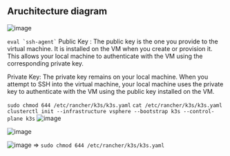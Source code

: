 ## Aruchitecture diagram

![image](https://github.com/user-attachments/assets/ca17c4d2-dc75-4cb4-8fa0-3870fba4a055)

``` eval `ssh-agent` ```
Public Key
: The public key is the one you provide to the virtual machine. It is installed on the VM when you create or provision it. This allows your local machine to authenticate with the VM using the corresponding private key.
 
Private Key: The private key remains on your local machine. When you attempt to SSH into the virtual machine, your local machine uses the private key to authenticate with the VM using the public key installed on the VM.

``` sudo chmod 644 /etc/rancher/k3s/k3s.yaml ```
``` cat /etc/rancher/k3s/k3s.yaml ```
``` clusterctl init --infrastructure vsphere --bootstrap k3s --control-plane k3s ```
![image](https://github.com/user-attachments/assets/3423f308-b468-4f03-beaf-62ca6ccceac3)

![image](https://github.com/user-attachments/assets/260f03fc-5ee9-4666-a74f-ec1769aa10c0)

![image](https://github.com/user-attachments/assets/d49d22dd-d580-4d34-93ad-66034d919fb4)
=> `sudo chmod 644 /etc/rancher/k3s/k3s.yaml`
